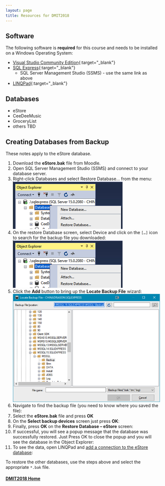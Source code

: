 ```yaml
---
layout: page
title: Resources for DMIT2018
---
```


## Software
The following software is **required** for this course and needs to be installed on a Windows Operating System:
* [Visual Studio Community Edition](https://visualstudio.microsoft.com/downloads/){:target="_blank"}
* [SQL Express](https://www.microsoft.com/en-us/sql-server/sql-server-downloads){:target="_blank"}
  * SQL Server Management Studio (SSMS) - use the same link as above
* [LINQPad](https://www.linqpad.net/Download.aspx){:target="_blank"}

## Databases
* eStore
* CeeDeeMusic
* GroceryList
* others TBD

## Creating Databases from Backup
These notes apply to the eStore database.
1. Download the **eStore.bak** file from Moodle.
2. Open SQL Server Management Studio (SSMS) and connect to your database server.
3. Right-click Databases and select Restore Database… from the menu:<br>![restore-01](files/restore-01.jpg)
4. On the restore Database screen, select Device and click on the `[…]` icon to search for the backup file you downloaded:<br>![restore-02](files/restore-02.jpg)
5. Click the **Add** button to bring up the **Locate Backup File** wizard:<br>![restore-03](files/restore-03.jpg)
6. Navigate to find the backup file (you need to know where you saved the file):
7. Select the **eStore.bak** file and press **OK**
8. On the **Select backup devices** screen just press **OK**:
9. Finally, press **OK** on the **Restore Database – eStore** screen:
10. If successful, you will see a popup message that the database was successfully restored. Just Press OK to close the popup and you will see the database in the Object Explorer:
11. To see the data, open LINQPad and [add a connection to the eStore database](../unit1/1_1_0.md/#connection):

To restore the other databases, use the steps above and select the appropriate `*.bak` file.

#### [DMIT2018 Home](../)